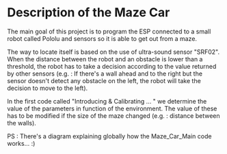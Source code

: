 # Description of the Maze Car 

The main goal of this project is to program the ESP connected to a small robot called Pololu and sensors so it is able to get out from a maze. 

The way to locate itself is based on the use of ultra-sound sensor "SRF02". When the distance between the robot and an obstacle is lower than a threshold, the robot has to take a decision according to the value returned by other sensors (e.g. : If there's a wall ahead and to the right but the sensor doesn't detect any obstacle on the left, the robot will take the decision to move to the left). 

In the first code called "Introducing & Calibrating ... " we determine the value of the parameters in function of the environment. The value of these has to be modified if the size of the maze changed (e.g. : distance between the walls). 

PS : There's a diagram explaining globally how the Maze_Car_Main code works... :)
